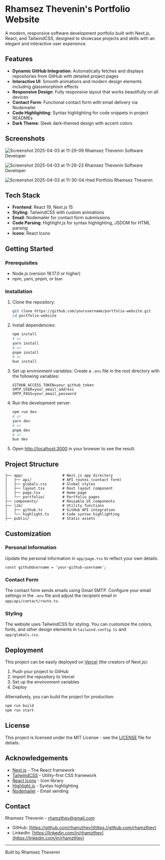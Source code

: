 # Rhamsez Thevenin's Portfolio Website

A modern, responsive software development portfolio built with Next.js, React, and TailwindCSS, designed to showcase projects and skills with an elegant and interactive user experience.

## Features

- **Dynamic GitHub Integration**: Automatically fetches and displays repositories from GitHub with detailed project pages
- **Interactive UI**: Smooth animations and modern design elements including glassmorphism effects
- **Responsive Design**: Fully responsive layout that works beautifully on all devices
- **Contact Form**: Functional contact form with email delivery via Nodemailer
- **Code Highlighting**: Syntax highlighting for code snippets in project READMEs
- **Dark Theme**: Sleek dark-themed design with accent colors

## Screenshots

![Screenshot 2025-04-03 at 11-29-09 Rhamsez Thevenin Software Developer](https://github.com/user-attachments/assets/99cf9653-4af9-4623-830a-86fe3a7931fc)

![Screenshot 2025-04-03 at 11-29-23 Rhamsez Thevenin Software Developer](https://github.com/user-attachments/assets/c08822a0-a27b-48bd-9e28-6f04ec88dc98)

![Screenshot 2025-04-03 at 11-30-04 rhed Portfolio Rhamsez Thevenin](https://github.com/user-attachments/assets/5faf7bb5-3df8-416c-b1d5-cc19e1a7fef3)


## Tech Stack

- **Frontend**: React 19, Next.js 15
- **Styling**: TailwindCSS with custom animations
- **Email**: Nodemailer for contact form submissions
- **Code Parsing**: Highlight.js for syntax highlighting, JSDOM for HTML parsing
- **Icons**: React Icons

## Getting Started

### Prerequisites

- Node.js (version 18.17.0 or higher)
- npm, yarn, pnpm, or bun

### Installation

1. Clone the repository:
   ```bash
   git clone https://github.com/yourusername/portfolio-website.git
   cd portfolio-website
   ```

2. Install dependencies:
   ```bash
   npm install
   # or
   yarn install
   # or
   pnpm install
   # or
   bun install
   ```

3. Set up environment variables:
   Create a `.env` file in the root directory with the following variables:
   ```
   GITHUB_ACCESS_TOKEN=your_github_token
   SMTP_USER=your_email_address
   SMTP_PASS=your_email_password
   ```

4. Run the development server:
   ```bash
   npm run dev
   # or
   yarn dev
   # or
   pnpm dev
   # or
   bun dev
   ```

5. Open [http://localhost:3000](http://localhost:3000) in your browser to see the result.

## Project Structure

```
├── app/                  # Next.js app directory
│   ├── api/              # API routes (contact form)
│   ├── globals.css       # Global styles
│   ├── layout.tsx        # Root layout component
│   ├── page.tsx          # Home page
│   └── portfolio/        # Portfolio pages
├── components/           # Reusable UI components
├── lib/                  # Utility functions
│   ├── github.ts         # GitHub API integration
│   └── highlight.ts      # Code syntax highlighting
├── public/               # Static assets
```

## Customization

### Personal Information

Update the personal information in `app/page.tsx` to reflect your own details:

```tsx
const githubUsername = 'your-github-username';
```

### Contact Form

The contact form sends emails using Gmail SMTP. Configure your email settings in the `.env` file and adjust the recipient email in `app/api/contact/route.ts`.

### Styling

The website uses TailwindCSS for styling. You can customize the colors, fonts, and other design elements in `tailwind.config.ts` and `app/globals.css`.

## Deployment

This project can be easily deployed on [Vercel](https://vercel.com) (the creators of Next.js):

1. Push your project to GitHub
2. Import the repository to Vercel
3. Set up the environment variables
4. Deploy

Alternatively, you can build the project for production:

```bash
npm run build
npm run start
```

## License

This project is licensed under the MIT License - see the [LICENSE](LICENSE) file for details.

## Acknowledgements

- [Next.js](https://nextjs.org/) - The React framework
- [TailwindCSS](https://tailwindcss.com/) - Utility-first CSS framework
- [React Icons](https://react-icons.github.io/react-icons/) - Icon library
- [Highlight.js](https://highlightjs.org/) - Syntax highlighting
- [Nodemailer](https://nodemailer.com/) - Email sending

## Contact

Rhamsez Thevenin - [rhamzthev@gmail.com](mailto:rhamzthev@gmail.com)

- GitHub: [https://github.com/rhamzthev](https://github.com/rhamzthev)
- LinkedIn: [https://linkedin.com/in/rhamzthev](https://linkedin.com/in/rhamzthev)

---

Built by Rhamsez Thevenin
